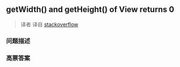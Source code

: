## getWidth() and getHeight() of View returns 0

> 译者 译自 [stackoverflow](http://stackoverflow.com/questions/3591784/getwidth-and-getheight-of-view-returns-0) 

### 问题描述 

### 高票答案 


